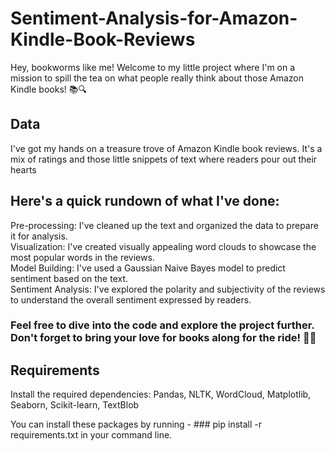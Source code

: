 # Sentiment-Analysis-for-Amazon-Kindle-Book-Reviews

Hey, bookworms like me! Welcome to my little project where I'm on a mission to spill the tea on what people really think about those Amazon Kindle books! 📚🔍

## Data
I've got my hands on a treasure trove of Amazon Kindle book reviews. It's a mix of ratings and those little snippets of text where readers pour out their hearts

## Here's a quick rundown of what I've done:

Pre-processing: I've cleaned up the text and organized the data to prepare it for analysis.<br />
Visualization: I've created visually appealing word clouds to showcase the most popular words in the reviews. <br />
Model Building: I've used a Gaussian Naive Bayes model to predict sentiment based on the text. <br />
Sentiment Analysis: I've explored the polarity and subjectivity of the reviews to understand the overall sentiment expressed by readers. <br />

### Feel free to dive into the code and explore the project further. Don't forget to bring your love for books along for the ride! 📖💫

## Requirements
Install the required dependencies:
Pandas,
NLTK,
WordCloud,
Matplotlib,
Seaborn,
Scikit-learn,
TextBlob

You can install these packages by running - ### pip install -r requirements.txt in your command line.
